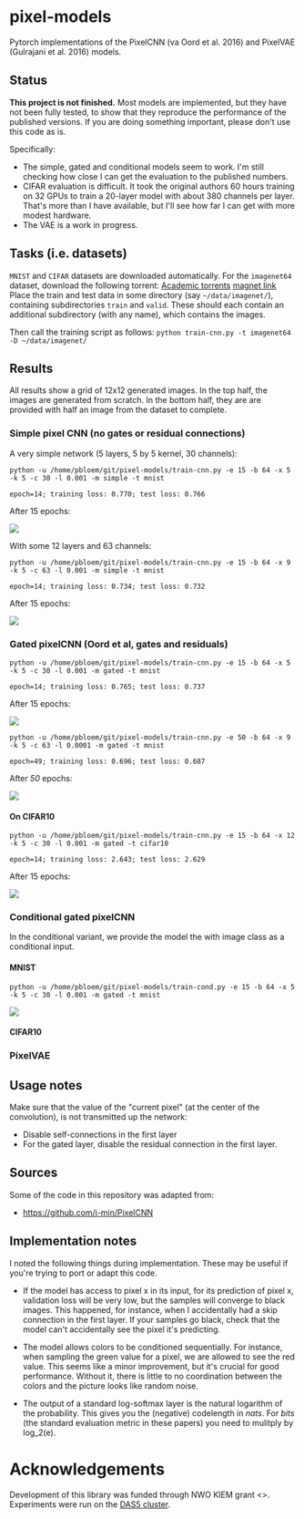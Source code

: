 # pixel-models
Pytorch implementations of the PixelCNN (va Oord et al. 2016) and PixelVAE (Gulrajani et al. 2016) models.

## Status

**This project is not finished.** Most models are implemented, but they have not been fully tested, 
to show that they reproduce the performance of the published versions. If you are doing something important,
please don't use this code as is.

Specifically:
* The simple, gated and conditional models seem to work. I'm still checking how close I can get the evaluation to the published numbers.
* CIFAR evaluation is difficult. It took the original authors 60 hours training on 32 GPUs to train a 20-layer model with about 380 channels per layer. That's more than I have available, but I'll see how far I can get with more modest hardware.
* The VAE is a work in progress.
 
## Tasks (i.e. datasets)

```MNIST``` and ```CIFAR``` datasets are downloaded automatically. For the ```imagenet64``` dataset, download the following torrent: 
[Academic torrents](http://academictorrents.com/details/96816a530ee002254d29bf7a61c0c158d3dedc3b)
 [magnet link](https://goo.gl/nr7NFi) 
Place the train and test data in some directory (say ```~/data/imagenet/```), containing subdirectories ```train``` and ```valid```. These should each 
contain an additional subdirectory (with any name), which contains the images.
 
Then call the training script as follows:
```python train-cnn.py -t imagenet64 -D ~/data/imagenet/```

## Results

All results show a grid of 12x12 generated images. In the top half, the images are generated from scratch. In the bottom
half, they are are provided with half an image from the dataset to complete.

### Simple pixel CNN (no gates or residual connections)

A very simple network (5 layers, 5 by 5 kernel, 30 channels):
```
python -u /home/pbloem/git/pixel-models/train-cnn.py -e 15 -b 64 -x 5 -k 5 -c 30 -l 0.001 -m simple -t mnist

epoch=14; training loss: 0.770; test loss: 0.766
```
After 15 epochs:

![](./images/simple5by5.png)

With some 12 layers and 63 channels:
```
python -u /home/pbloem/git/pixel-models/train-cnn.py -e 15 -b 64 -x 9 -k 5 -c 63 -l 0.001 -m simple -t mnist

epoch=14; training loss: 0.734; test loss: 0.732
```
After 15 epochs:

![](./images/simple9by5.png)

### Gated pixelCNN (Oord et al, gates and residuals)

```
python -u /home/pbloem/git/pixel-models/train-cnn.py -e 15 -b 64 -x 5 -k 5 -c 30 -l 0.001 -m gated -t mnist

epoch=14; training loss: 0.765; test loss: 0.737
```
After 15 epochs:

![](./images/gated5by5.png)

```
python -u /home/pbloem/git/pixel-models/train-cnn.py -e 50 -b 64 -x 9 -k 5 -c 63 -l 0.0001 -m gated -t mnist

epoch=49; training loss: 0.696; test loss: 0.687
```
After _50_ epochs:

![](./images/gated9by5at50.png)


#### On CIFAR10 

```
python -u /home/pbloem/git/pixel-models/train-cnn.py -e 15 -b 64 -x 12 -k 5 -c 30 -l 0.001 -m gated -t cifar10

epoch=14; training loss: 2.643; test loss: 2.629
```
After 15 epochs:

![](./images/cifar12by5.png)

### Conditional gated pixelCNN

In the conditional variant, we provide the model the with image class as a conditional input.

#### MNIST

```
python -u /home/pbloem/git/pixel-models/train-cond.py -e 15 -b 64 -x 5 -k 5 -c 30 -l 0.001 -m gated -t mnist
```

![](./images/cond5by5.png)


#### CIFAR10

### PixelVAE

## Usage notes

Make sure that the value of the "current pixel" (at the center of the convolution), is not transmitted up the network:
 * Disable self-connections in the first layer
 * For the gated layer, disable the residual connection in the first layer.

## Sources

Some of the code in this repository was adapted from:    
  
* https://github.com/j-min/PixelCNN

## Implementation notes

I noted the following things during implementation. These may be useful if you're trying to port or adapt this code.

* If the model has access to pixel x in its input, for its prediction of pixel x, validation loss will be very low, 
but the samples will converge to black images. This happened, for instance, when I accidentally had a skip connection
in the first layer. If your samples go black, check that the model can't accidentally see the pixel it's predicting.

* The model allows colors to be conditioned sequentially. For instance, when sampling the green value for a pixel, 
we are allowed to see the red value. This seems like a minor improvement, but it's crucial for good performance. Without
it, there is little to no coordination between the colors and the picture looks like random noise.

* The output of a standard log-softmax layer is the natural logarithm of the probability. This gives you the (negative) 
codelength in _nats_. For _bits_ (the standard evaluation metric in these papers) you need to mulitply by log_2(e).  

# Acknowledgements

Development of this library was funded through NWO KIEM grant <>. Experiments were run on the [DAS5 cluster](https://www.cs.vu.nl/das5/gpu.shtml).

